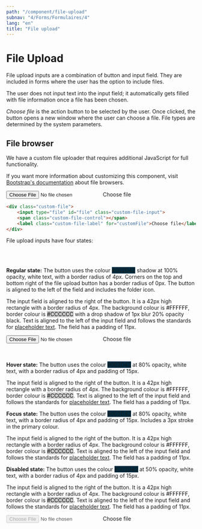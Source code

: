 ```yaml
---
path: "/component/file-upload"
subnav: "4/Forms/Formulaires/4"
lang: "en"
title: "File upload"
---
```


<helmet>
<title> File Upload - Aurora Design System </title>
</helmet>

# File Upload

File upload inputs are a combination of button and input field. They are included in forms where the user has the option to include files.

The user does not input text into the input field; it automatically gets filled with file information once a file has been chosen.

_Choose file_ is the action button to be selected by the user. Once clicked, the button opens a new window where the user can choose a file. File types are determined by the system parameters.

<documentationtabs>
      <doctabpanel type="html">
          

## File browser

We have a custom file uploader that requires additional JavaScript for full functionality. 

If you want more information about customizing this component, visit [Bootstrap's documentation](https://getbootstrap.com/docs/4.1/components/forms/#file-browser) about file browsers. 

<div class="custom-file">
    <input type="file" id="file" class="custom-file-input" aria-label="upload a file">
    <span class="custom-file-control"></span>
    <label class="custom-file-label" for="customFile">Choose file</label>
</div>

```html
<div class="custom-file">
    <input type="file" id="file" class="custom-file-input">
    <span class="custom-file-control"></span>
    <label class="custom-file-label" for="customFile">Choose file</label>
</div>
```

</doctabpanel>
      <doctabpanel type="react">
      </doctabpanel>
      <doctabpanel type="design">
          
          
File upload inputs have four states:

<br>
<br>

**Regular state:** The button uses the colour <badge style="background-color: #002D42">#002D42</badge>
shadow at 100% opacity, white text, with a border radius of 4px. Corners on the top and bottom right of the file upload button has a border radius of 0px. The button is aligned to the left of the field and includes the folder icon.

The input field is aligned to the right of the button. It is a 42px high rectangle with a border radius of 4px. The background colour is <badge style="background-color: #FFFFFF;color:black;">#FFFFFF</badge>, border colour is <badge style="background-color: #CCCCCC;color:black;">#CCCCCC</badge> with a drop shadow of 1px blur 20% opacity black. Text is aligned to the left of the input field and follows the standards for [placeholder text](typography.md). The field has a padding of 11px.


<div class="custom-file">
    <input type="file" id="file" class="custom-file-input" aria-label="upload a file">
    <span class="custom-file-control"></span>
    <label class="custom-file-label" for="customFile">Choose file</label>
</div>
<br>
<br>

**Hover state:** The button uses the colour <badge style="background-color: #002D42;">#002D42</badge> at 80% opacity, white text, with a border radius of 4px and padding of 15px.

The input field is aligned to the right of the button. It is a 42px high rectangle with a border radius of 4px. The background colour is <badge style="background-color: #FFFFFF;color:black;">#FFFFFF</badge>, border colour is <badge style="background-color: #CCCCCC;color:black;">#CCCCCC</badge>. Text is aligned to the left of the input field and follows the standards for [placeholder text](typography.md). The field has a padding of 11px.

**Focus state:** The button uses the colour <badge style="background-color: #002D42;">#002D42</badge> at 80% opacity, white text, with a border radius of 4px and padding of 15px. Includes a 3px stroke in the primary colour.

The input field is aligned to the right of the button. It is a 42px high rectangle with a border radius of 4px. The background colour is <badge style="background-color: #FFFFFF;color:black;">#FFFFFF</badge>, border colour is <badge style="background-color: #CCCCCC;color:black;">#CCCCCC</badge>. Text is aligned to the left of the input field and follows the standards for [placeholder text](typography.md). The field has a padding of 11px.

**Disabled state:** The button uses the colour <badge style="background-color: #002D42;">#002D42</badge> at 50% opacity, white text, with a border radius of 4px and padding of 15px.

The input field is aligned to the right of the button. It is a 42px high rectangle with a border radius of 4px. The background colour is <badge style="background-color: #FFFFFF;color:black;">#FFFFFF</badge>, border colour is <badge style="background-color: #CCCCCC;color:black;">#CCCCCC</badge>. Text is aligned to the left of the input field and follows the standards for [placeholder text](typography.md). The field has a padding of 11px.

<div class="custom-file">
    <input type="file" id="file" class="custom-file-input" disabled aria-label="upload a file">
    <span class="custom-file-control"></span>
    <label class="custom-file-label" for="customFile">Choose file</label>
</div>

</doctabpanel>
    </documentationtabs>


